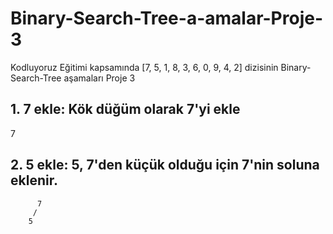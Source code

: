 # Binary-Search-Tree-a-amalar-Proje-3
Kodluyoruz Eğitimi kapsamında [7, 5, 1, 8, 3, 6, 0, 9, 4, 2] dizisinin Binary-Search-Tree aşamaları Proje 3
## 1. 7 ekle: Kök düğüm olarak 7'yi ekle
  7
## 2. 5 ekle: 5, 7'den küçük olduğu için 7'nin soluna eklenir.
          7
         /
        5
 
